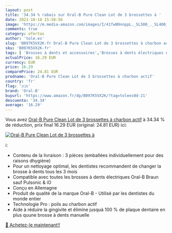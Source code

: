 ```yaml
---
layout: post
title: '34.34 % rabais sur Oral-B Pure Clean Lot de 3 brossettes à '
date: 2021-10-18 15:58:56
image: 'https://m.media-amazon.com/images/I/41fwN9nnppL._SL500_._SL400_.jpg'
comments: true
category: ofertas
author: 'tole.es'
slug: 'B097K5VX2K-fr Oral-B Pure Clean Lot de 3 brossettes à charbon actif'
sku: 'B097K5VX2K-fr'
tags: [ 'Brosses à dents et accessoires','Brosses à dents électriques et accessoires','Brossettes de rechange','Hygiène dentaire','Hygiène et Santé','oral-b', ]
actualPrice: 16.29 EUR
currency: EUR
price: 16.29
comparePrice: 24.81 EUR
prodname: 'Oral-B Pure Clean Lot de 3 brossettes à charbon actif'
country: 'fr'
flag: '🇫🇷'
brand: 'Oral-B'
buyurl: 'https://www.amazon.fr/dp/B097K5VX2K/?tag=tolees0d-21'
descuento: '34.34'
average: '16.29'
---
```


Vous avez [Oral-B Pure Clean Lot de 3 brossettes à charbon actif](https://www.amazon.fr/dp/B097K5VX2K/?tag=tolees0d-21)  à  34.34 % de réduction, prix final  16.29 EUR (original: 24.81 EUR) ici:

[![Oral-B Pure Clean Lot de 3 brossettes à ](https://m.media-amazon.com/images/I/41fwN9nnppL._SL500_._SL400_.jpg)](https://www.amazon.fr/dp/B097K5VX2K/?tag=tolees0d-21)

ℹ️:

- Contenu de la livraison : 3 pièces (emballées individuellement pour des raisons dhygiène)
- Pour un nettoyage optimal, les dentistes recommandent de changer la brosse à dents tous les 3 mois
- Compatible avec toutes les brosses à dents électriques Oral-B Braun sauf Pulsonic & iO
- Conçu en Allemagne
- Produit de qualité de la marque Oral-B - Utilisé par les dentistes du monde entier
- Technologie Pro : poils au charbon actif
- Aide à réduire la gingivite et élimine jusquà 100 % de plaque dentaire en plus quune brosse à dents manuelle

[🛒 Achetez-le maintenant!!](https://www.amazon.fr/dp/B097K5VX2K/?tag=tolees0d-21)

